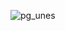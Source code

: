 ![pg_unes](https://user-images.githubusercontent.com/78672215/113187797-a720e080-922f-11eb-8bf1-91852f73c688.png)

